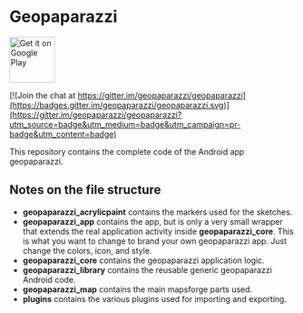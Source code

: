 # Geopaparazzi

[<img src="https://play.google.com/intl/en_us/badges/static/images/badges/en_badge_web_generic.png"
    alt="Get it on Google Play"
    height="80">](https://play.google.com/store/apps/details?id=eu.hydrologis.geopaparazzi)

[![Join the chat at https://gitter.im/geopaparazzi/geopaparazzi](https://badges.gitter.im/geopaparazzi/geopaparazzi.svg)](https://gitter.im/geopaparazzi/geopaparazzi?utm_source=badge&utm_medium=badge&utm_campaign=pr-badge&utm_content=badge)

This repository contains the complete code of the Android app geopaparazzi.

## Notes on the file structure
* **geopaparazzi_acrylicpaint** contains the markers used for the sketches.
* **geopaparazzi_app** contains the app, but is only a very small wrapper that extends the real 
  application activity inside **geopaparazzi_core**. This is what you want to change to brand your own 
  geopaparazzi app. Just change the colors, icon, and style.
* **geopaparazzi_core** contains the geopaparazzi application logic.
* **geopaparazzi_library** contains the reusable generic geopaparazzi Android code.
* **geopaparazzi_map** contains the main mapsforge parts used.
* **plugins** contains the various plugins used for importing and exporting.
